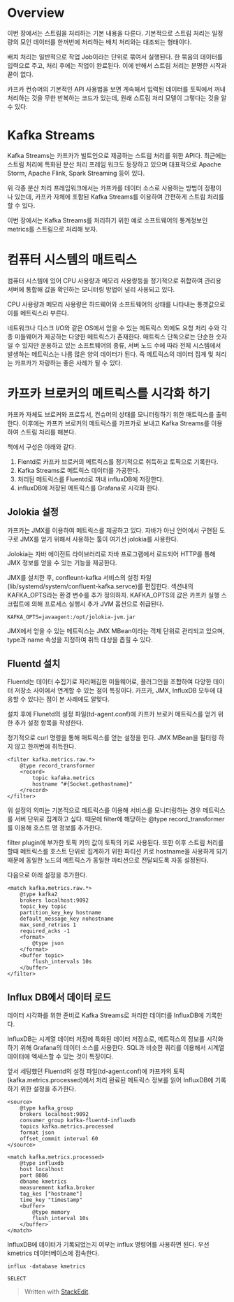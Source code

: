 # Overview

이번 장에서는 스트림을 처리하는 기본 내용을 다룬다. 기본적으로 스트림 처리는 일정량의 모인 데이터를 한꺼번에 처리하는 배치 처리와는 대조되는 형태이다. 

배치 처리는 일반적으로 작업 Job이라는 단위로 묶여서 실행된다. 한 묶음의 데이터를 입력으로 주고, 처리 후에는 작업이 완료된다. 이에 반해서 스트림 처리는 분명한 시작과 끝이 없다. 

카프카 컨슈머의 기본적인 API 사용법을 보면 계속해서 입력된 데이터를 토픽에서 꺼내 처리하는 것을 무한 반복하는 코드가 있는데, 원래 스트림 처리 모델이 그렇다는 것을 알 수 있다. 

# Kafka Streams

Kafka Streams는 카프카가 빌트인으로 제공하는 스트림 처리를 위한 API다. 최근에는 스트림 처리에 특화된 분산 처리 프레임 워크도 등장하고 있으며 대표적으로 Apache Storm, Apache Flink, Spark Streaming 등이 있다. 

위 각종 분산 처리 프레임워크에서는 카프카를 데이터 소스로 사용하는 방법이 정평이 나 있는데, 카프카 자체에 포함된 Kafka Streams를 이용하여 간편하게 스트림 처리를 할 수 있다. 

이번 장에서는 Kafka Streams를 처리하기 위한 예로 소프트웨어의 통계정보인 metrics를 스트림으로 처리해 보자.

# 컴퓨터 시스템의 매트릭스

컴퓨터 시스템에 있어 CPU 사용량과 메모리 사용량등을 정기적으로 취합하여 관리용 서버에 통합해 값을 확인하는 모니터링 방법이 널리 사용되고 있다. 

CPU 사용량과 메모리 사용량은 하드웨어와 소프트웨어의 상태를 나타내는 통곗값으로 이를 메트릭스라 부른다. 

네트워크나 디스크 I/O와 같은 OS에서 얻을 수 있는 메트릭스 외에도 요청 처리 수와 각종 미들웨어가 제공하는 다양한 메트릭스가 존재한다. 매트릭스 단독으로는 단순한 숫자일 수 있지만 운용하고 있는 소프트웨어의 종류, 서버 노드 수에 따라 전체 시스템에서 발생하는 메트릭스는 나름 많은 양의 데이터가 된다. 즉 메트릭스의 데이터 집계 및 처리는 카프카가 자랑하는 좋은 사례가 될 수 있다. 

# 카프카 브로커의 메트릭스를 시각화 하기 

카프카 자체도 브로커와 프로듀서, 컨슈머의 상태를 모니터링하기 위한 매트릭스를 출력한다. 이후에는 카프카 브로커의 메트릭스를 카프카로 보내고 Kafka Streams를 이용하여 스트림 처리를 해본다. 

책에서 구성은 아래와 같다. 

1. Flentd로 카프카 브로커의 메트릭스를 정기적으로 취득하고 토픽으로 기록한다. 
2. Kafka Streams로 메트릭스 데이터를 가공한다.
3. 처리된 메트릭스를 Fluentd로 꺼내 influxDB에 저장한다.
4. influxDB에 저장된 메트릭스를 Grafana로 시각화 한다. 

## Jolokia 설정

카프카는 JMX를 이용하여 메트릭스를 제공하고 있다. 자바가 아닌 언어에서 구현된 도구로 JMX를 얻기 위해서 사용하는 툴이 여기선 jolokia를 사용한다. 

Jolokia는 자바 에이전트 라이브러리로 자바 프로그램에서 로드되어 HTTP를 통해 JMX 정보를 얻을 수 있는 기능을 제공한다. 

JMX를 설치한 후, confleunt-kafka 서비스의 설정 파일 (lib/systemd/system/confluent-kafka.servce)를 편집한다. 섹션내의 KAFKA_OPTS라는 환경 변수를 추가 정의하자. KAFKA_OPTS의 값은 카프카 실행 스크립트에 의해 프로세스 실행시 추가 JVM 옵션으로 취급된다.

```
KAFKA_OPTS=javaagent:/opt/jolokia-jvm.jar
```

JMX에서 얻을 수 있는 메트릭스는 JMX MBean이라는 객체 단위로 관리되고 있으며, type과 name 속성을 지정하여 취득 대상을 좁힐 수 있다.

## Fluentd 설치

Fluentd는 데이터 수집기로 자리매김한 미들웨어로, 플러그인을 조합하여 다양한 데이터 저장소 사이에서 연계할 수 있는 점이 특징이다. 카프카, JMX, InfluxDB 모두에 대응할 수 있다는 점이 본 사례에도 알맞다. 

설치 후에 Flunetd의 설정 파일(td-agent.conf)에 카프카 브로커 메트릭스를 얻기 위한 추가 설정 항목을 작성한다. 

정기적으로 curl 명령을 통해 매트릭스를 얻는 설정을 한다. JMX MBean을 필터링 하지 않고 한꺼번에 취득한다. 

```
<filter kafka.metrics.raw.*>
	@type record_transformer
	<record>
		topic kafaka.metrics
		hostname "#{Socket.gethostname}"
	</record>
</filter>
```
위 설정의 의미는 기본적으로 메트릭스를 이용해 서비스를 모니터링하는 경우 메트릭스를 서버 단위로 집계하고 싶다. 때문에 filter에 해당하는 @type record_transformer를 이용해 호스트 명 정보를 추가한다.

filter plugin에 부가한 토픽 키의 값이 토픽의 키로 사용된다. 또한 이후 스트림 처리를 할때 메트릭스를 호스트 단위로 집계하기 위한 파티션 키로 hostname을 사용하게 되기 때문에 동일한 노드의 메트릭스가 동일한 파티션으로 전달되도록 자동 설정된다. 

다음으로 아래 설정을 추가한다. 

```
<match kafka.metrics.raw.*>
	@type kafka2
	brokers localhost:9092
	topic_key topic
	partition_key_key hostname
	default_message_key nohostname
	max_send_retries 1
	required_acks -1
	<format>
		@type json
	</format>
	<buffer topic>
		flush_intervals 10s
	</buffer>
</filter>
```

## Influx DB에서 데이터 로드

데이터 시각화를 위한 준비로 Kafka Streams로 처리한 데이터를 InfluxDB에 기록한다. 

InfluxDB는 시계열 데이터 저장에 특화된 데이터 저장소로, 메트릭스의 정보를 시각화 하기 위해 Grafana의 데이터 소스를 사용한다. SQL과 비슷한 쿼리를 이용해서 시계열 데이터에 엑세스할 수 있는 것이 특징이다. 

앞서 세팅했던 Fluentd의 설정 파일(td-agent.conf)에 카프카의 토픽(kafka.metrics.processed)에서 처리 완료된 메트릭스 정보를 읽어 InfluxDB에 기록하기 위한 설정을 추가한다. 

```
<source>
	@type kafka_group
	brokers localhost:9092
	consumer_group kafka-fluentd-influxdb
	topics kafka.metrics.processed
	format json
	offset_commit interval 60
</source>

<match kafka.metrics.processed>
	@type influxdb
	host localhost
	port 8086
	dbname kmetrics
	measurement kafka.broker
	tag_kes ["hostname"]
	time_key "timestamp"
	<buffer>
		@type memory
		flush_interval 10s
	</buffer>
</match>
```

InfluxDB에 데이터가 기록되었는지 여부는 influx 명령어를 사용하면 된다. 우선 kmetrics 데이터베이스에 접속한다. 

```
influx -database kmetrics

SELECT 

```




> Written with [StackEdit](https://stackedit.io/).
<!--stackedit_data:
eyJoaXN0b3J5IjpbLTExMDk3NTY0NzQsMTg1ODQ5ODczMiw5Mz
QwODc2ODAsODgwNjc0NTQsLTEwNTE4NzExNiwtMjEwMzg5ODc5
OSwtMzI3NzIxOTE0LC04MzM2MDY3OCwtMjAxNjIyMzI2OCw3Mz
A5OTgxMTZdfQ==
-->